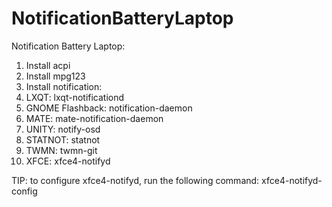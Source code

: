 # NotificationBatteryLaptop
Notification Battery Laptop:
1. Install acpi
2. Install mpg123
3. Install notification:
  1. LXQT: lxqt-notificationd                           
  2. GNOME Flashback: notification-daemon 
  3. MATE: mate-notification-daemon
  4. UNITY: notify-osd
  5. STATNOT: statnot
  6. TWMN: twmn-git
  7. XFCE: xfce4-notifyd

TIP: to configure xfce4-notifyd, run the following 
command: xfce4-notifyd-config

